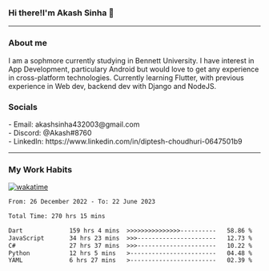 <h3>Hi there!I'm Akash Sinha 👋</h3>

--- 

<h3>About me</h3>
I am a sophmore currently studying in Bennett University. I have interest in App Development, particulary Android but would love to get any experience in cross-platform technologies. Currently learning Flutter, with previous experience in Web dev, backend dev with Django and NodeJS.

<h3>Socials</h3>
 - Email: akashsinha432003@gmail.com<br>
 - Discord: @Akash#8760<br>
 - LinkedIn: https://www.linkedin.com/in/diptesh-choudhuri-0647501b9<br>


---

<h3>My Work Habits</h3>

[![wakatime](https://wakatime.com/badge/user/938b2951-49cf-4810-9b9e-c17cde3d3343.svg)](https://wakatime.com/@938b2951-49cf-4810-9b9e-c17cde3d3343)

<!--START_SECTION:waka-->

```txt
From: 26 December 2022 - To: 22 June 2023

Total Time: 270 hrs 15 mins

Dart             159 hrs 4 mins  >>>>>>>>>>>>>>>----------   58.86 %
JavaScript       34 hrs 23 mins  >>>----------------------   12.73 %
C#               27 hrs 37 mins  >>>----------------------   10.22 %
Python           12 hrs 5 mins   >------------------------   04.48 %
YAML             6 hrs 27 mins   >------------------------   02.39 %
```

<!--END_SECTION:waka-->

